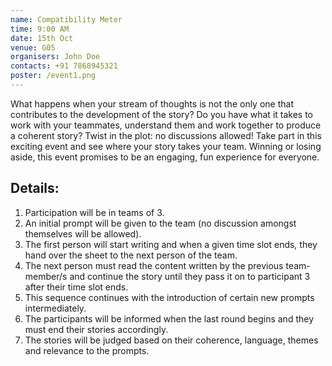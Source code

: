 ```yaml
---
name: Compatibility Meter
time: 9:00 AM
date: 15th Oct
venue: G05
organisers: John Doe
contacts: +91 7868945321
poster: /event1.png
---
```


What happens when your stream of thoughts is not the only one that contributes to the development of the story?
Do you have what it takes to work with your teammates, understand them and work together to produce a coherent story?
Twist in the plot: no discussions allowed! Take part in this exciting event and see where your story takes your team.
Winning or losing aside, this event promises to be an engaging, fun experience for everyone.
## Details:

1. Participation will be in teams of 3.
2. An initial prompt will be given to the team (no discussion amongst themselves will be allowed).
3. The first person will start writing and when a given time slot ends, they hand over the sheet to the next person of the team.
4. The next person must read the content written by the previous team-member/s and continue the story until they pass it on to participant 3 after their time slot ends.
5. This sequence continues with the introduction of certain new prompts intermediately.
6. The participants will be informed when the last round begins and they must end their stories accordingly.
7. The stories will be judged based on their coherence, language, themes and relevance to the prompts.
